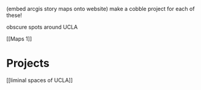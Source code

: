 (embed arcgis story maps onto website)
make a cobble project for each of these!

obscure spots around UCLA

[[Maps 1]]

# Projects

[[liminal spaces of UCLA]]